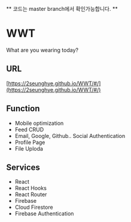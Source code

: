** 코드는 master branch에서 확인가능합니다. **

# WWT
What are you wearing today?

## URL
[https://2seunghye.github.io/WWT/#/](https://2seunghye.github.io/WWT/#/)

## Function 
- Mobile optimization
- Feed CRUD
- Email, Google, Github.. Social Authentication
- Profile Page
- File Uploda

## Services
- React
- React Hooks
- React Router 
- Firebase
- Cloud Firestore
- Firebase Authentication
